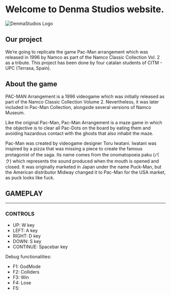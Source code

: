 # **Welcome to Denma Studios website.**

![DenmaStudios Logo](https://user-images.githubusercontent.com/99719601/172234461-cf2685a7-99eb-4711-90ed-b2bb5ecb0020.jpg)

## Our project

We’re going to replicate the game Pac-Man arrangement which was released in 1996 by Namco as part of the Namco Classic Collection Vol. 2 as a tribute. This project has been done by four catalan students of CITM - UPC (Terrasa, Spain).

## About the game

PAC-MAN Arrangement is a 1996 videogame which was initially released as part of the Namco Classic Collection Volume 2. Nevertheless, it was later included in Pac-Man Collection, alongside several versions of Namco Museum.

Like the original Pac-Man, Pac-Man Arrangement is a maze game in which the objective is to clear all Pac-Dots on the board by eating them and avoiding hazardous contact with the ghosts that also inhabit the maze.

Pac-Man was created by videogame designer Toru Iwatani. Iwatani was inspired by a pizza that was missing a piece to create the famous protagonist of the saga. Its name comes from the onomatopoeia paku (パ ク) which represents the sound produced when the mouth is opened and closed. It was originally marketed in Japan under the name Puck-Man, but the American distributor Midway changed it to Pac-Man for the USA market, as puck looks like fuck.


## GAMEPLAY

-----------


### CONTROLS
- UP: W key
- LEFT: A key
- RIGHT: D key
- DOWN: S key
- CONTINUE: Spacebar key

Debug functionalities: 
- F1: GodMode
- F2: Colliders
- F3: Win
- F4: Lose
- F5:
